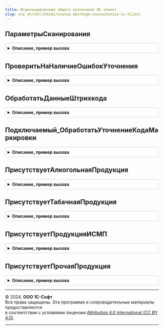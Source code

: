 ```yaml
---
title: Штрихкодирование общего назначения ИС клиент
slug: erp_uh/shtrihkodirovanie-obschego-naznacheniya-is-klient
---
```



## ПараметрыСканирования
<details style="margin: 1em 0; padding: 0.5em; border: 1px solid #ccc; border-radius: 6px;">

<summary style="font-weight: bold; cursor: pointer;">Описание, пример вызова</summary>

```bsl

// Выполняет инициализацию и заполнение параметров сканирования по переданному контексту.
// Параметры сканирования необходимы для анализа и обработки штрихкодов маркируемой продукции.
//
// Параметры:
//  Контекст - Неопределено, ДокументСсылка, ФормаКлиентскогоПриложения - Источник данных для формирования параметров сканирования.
//  ФормаВыбора - ФормаКлиентскогоПриложения - Форма
//  ВидПродукции - ПеречислениеСсылка.ВидыПродукцииИС - Вид продукции
//  ПараметрыРежимаИсправленияОшибок - Структура - Параметры режима исправления ошибок
//
// Возвращаемое значение:
//  См. ШтрихкодированиеОбщегоНазначенияИСКлиентСервер.БазовыеПараметрыСканирования
Функция ПараметрыСканирования(Контекст = Неопределено, ФормаВыбора = Неопределено, ВидПродукции = Неопределено, ПараметрыРежимаИсправленияОшибок = Неопределено) Экспорт
```

Пример вызова
```bsl
Результат = ШтрихкодированиеОбщегоНазначенияИСКлиент.ПараметрыСканирования(Контекст, ФормаВыбора, ВидПродукции, ПараметрыРежимаИсправленияОшибок);
```
</details>

## ПроверитьНаНаличиеОшибокУточнения
<details style="margin: 1em 0; padding: 0.5em; border: 1px solid #ccc; border-radius: 6px;">

<summary style="font-weight: bold; cursor: pointer;">Описание, пример вызова</summary>

```bsl

Функция ПроверитьНаНаличиеОшибокУточнения(ПараметрыСканирования, РезультатВыбораДанныеШтрихкода, ДанныеУточнения) Экспорт
```

Пример вызова
```bsl
Результат = ШтрихкодированиеОбщегоНазначенияИСКлиент.ПроверитьНаНаличиеОшибокУточнения(ПараметрыСканирования, РезультатВыбораДанныеШтрихкода, ДанныеУточнения) 
```
</details>

## ОбработатьДанныеШтрихкода
<details style="margin: 1em 0; padding: 0.5em; border: 1px solid #ccc; border-radius: 6px;">

<summary style="font-weight: bold; cursor: pointer;">Описание, пример вызова</summary>

```bsl

// Выполняет обработку штрихкода. Вызывается из формы проверки и подбора маркируемой продукции.
//
// Параметры:
//  ЗавершениеОбработки - Строка - Имя описания оповещения - обработчика формы, которое произойдет при завершении обработки.
//  Форма - ФормаКлиентскогоПриложения - форма, в которой отсканирован штрихкод.
//  ДанныеШтрихкода - Структура - структура с ключами:
//   * Штрихкод - Строка - считанный штрихкод,
//   * Количество - Число - количество упаковок.
//  ПараметрыСканирования - См. ПараметрыСканирования
//  ДанныеРазбора - см. РазборКодаМаркировкиИССлужебныйКлиентСервер.НовыйРезультатРазбораКодаМаркировки
//  ДополнительныеПараметры - Структура
Процедура ОбработатьДанныеШтрихкода(ЗавершениеОбработки, Форма, ДанныеШтрихкода, ПараметрыСканирования = Неопределено, ДанныеРазбора = Неопределено, ДополнительныеПараметры = Неопределено) Экспорт
```

Пример вызова
```bsl
ШтрихкодированиеОбщегоНазначенияИСКлиент.ОбработатьДанныеШтрихкода(ЗавершениеОбработки, Форма, ДанныеШтрихкода, ПараметрыСканирования, ДанныеРазбора, ДополнительныеПараметры);
```
</details>

## Подключаемый_ОбработатьУточнениеКодаМаркировки
<details style="margin: 1em 0; padding: 0.5em; border: 1px solid #ccc; border-radius: 6px;">

<summary style="font-weight: bold; cursor: pointer;">Описание, пример вызова</summary>

```bsl

Функция Подключаемый_ОбработатьУточнениеКодаМаркировки(Форма) Экспорт
```

Пример вызова
```bsl
Результат = ШтрихкодированиеОбщегоНазначенияИСКлиент.Подключаемый_ОбработатьУточнениеКодаМаркировки(Форма) 
```
</details>

## ПрисутствуетАлкогольнаяПродукция
<details style="margin: 1em 0; padding: 0.5em; border: 1px solid #ccc; border-radius: 6px;">

<summary style="font-weight: bold; cursor: pointer;">Описание, пример вызова</summary>

```bsl

// Выполняет проверку в переданном массиве "ВидыПродукции" наличие элемента алкогольной продукции.
//
// Параметры:
//  ВидыПродукции - Массив из ПеречислениеСсылка.ВидыПродукцииИС - Вид продукции ИС.
//  ПараметрыСканирования - (см. ПараметрыСканирования)
// Возвращаемое значение:
//  Булево - Истина, если в переданном массиве найден элемент перечисления алкогольная продукция.
Функция ПрисутствуетАлкогольнаяПродукция(ВидыПродукции, ПараметрыСканирования) Экспорт
```

Пример вызова
```bsl
Результат = ШтрихкодированиеОбщегоНазначенияИСКлиент.ПрисутствуетАлкогольнаяПродукция(ВидыПродукции, ПараметрыСканирования) 
```
</details>

## ПрисутствуетТабачнаяПродукция
<details style="margin: 1em 0; padding: 0.5em; border: 1px solid #ccc; border-radius: 6px;">

<summary style="font-weight: bold; cursor: pointer;">Описание, пример вызова</summary>

```bsl

// Выполняет проверку в переданном массиве "ВидыПродукции" наличие элемента табачной продукции.
//
// Параметры:
//  ВидыПродукции - Массив из ПеречислениеСсылка.ВидыПродукцииИС - Вид продукции ИС.
// Возвращаемое значение:
//  Булево - Истина, если в переданном массиве найден элемент перечисления табачная продукция.
Функция ПрисутствуетТабачнаяПродукция(ВидыПродукции) Экспорт
```

Пример вызова
```bsl
Результат = ШтрихкодированиеОбщегоНазначенияИСКлиент.ПрисутствуетТабачнаяПродукция(ВидыПродукции) 
```
</details>

## ПрисутствуетПродукцияИСМП
<details style="margin: 1em 0; padding: 0.5em; border: 1px solid #ccc; border-radius: 6px;">

<summary style="font-weight: bold; cursor: pointer;">Описание, пример вызова</summary>

```bsl

// Выполняет проверку в переданном массиве "ВидыПродукции" наличие элемента продукции ИСМП.
//
// Параметры:
//  ВидыПродукции - Массив из ПеречислениеСсылка.ВидыПродукцииИС - Вид продукции ИС.
//  ВключатьТабачнуюПродукцию - Булево - Признак включения табачной продукции
//  ВключатьМолочнуюПродукцию - Булево - Признак вкючения молочной продукции
// Возвращаемое значение:
//  Булево - Истина, если в переданном массиве найден элемент перечисления обувная продукция.
Функция ПрисутствуетПродукцияИСМП(ВидыПродукции, ВключатьТабачнуюПродукцию = Ложь, ВключатьМолочнуюПродукцию = Истина) Экспорт
```

Пример вызова
```bsl
Результат = ШтрихкодированиеОбщегоНазначенияИСКлиент.ПрисутствуетПродукцияИСМП(ВидыПродукции, ВключатьТабачнуюПродукцию, ВключатьМолочнуюПродукцию);
```
</details>

## ПрисутствуетПрочаяПродукция
<details style="margin: 1em 0; padding: 0.5em; border: 1px solid #ccc; border-radius: 6px;">

<summary style="font-weight: bold; cursor: pointer;">Описание, пример вызова</summary>

```bsl

// Выполняет проверку в переданном массиве "ВидыПродукции" наличие элемента с пустым видом продукции.
//
// Параметры:
//  ВидыПродукции - Массив из ПеречислениеСсылка.ВидыПродукцииИС - Вид продукции ИС.
// Возвращаемое значение:
//  Булево - Истина, если в переданном массиве найден элемент перечисления пустая ссылка.
Функция ПрисутствуетПрочаяПродукция(ВидыПродукции) Экспорт
```

Пример вызова
```bsl
Результат = ШтрихкодированиеОбщегоНазначенияИСКлиент.ПрисутствуетПрочаяПродукция(ВидыПродукции) 
```
</details>

---

© 2024, **ООО 1С-Софт**  
Все права защищены. Эта программа и сопроводительные материалы предоставляются  
в соответствии с условиями лицензии [Attribution 4.0 International (CC BY 4.0)](https://creativecommons.org/licenses/by/4.0/legalcode).

---
